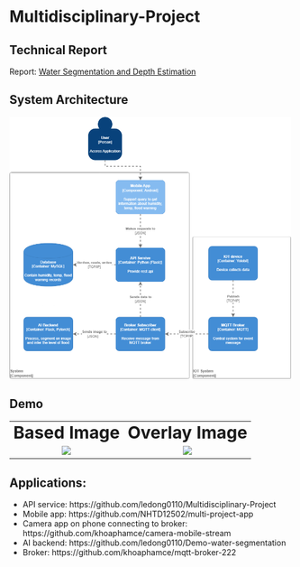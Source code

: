 # Multidisciplinary-Project
## Technical Report
Report: [Water Segmentation and Depth Estimation](https://drive.google.com/file/d/1YyyBdj_5sEkAPnhhJINulJyVMUHxPX-c/view?usp=sharing)
## System Architecture
<img src="https://github.com/ledong0110/Multidisciplinary-Project/blob/main/sys_arch-C4%20Component.drawio.png" width="500"/>

## Demo
<table border="0" align="center">
 <tr align="center">
    <td><b style="font-size:30px">Based Image</b></td>
    <td><b style="font-size:30px">Overlay Image</b></td>
 </tr>
 <tr align="center">
    <td><img src="https://github.com/ledong0110/Demo-water-segmentation/blob/main/storage/image/0.jpg" width=300/></td>
    <td><img src="https://github.com/ledong0110/Demo-water-segmentation/blob/main/storage/overlay/0.png"width=300 /></td>
 </tr>
</table>

## Applications:
<ul>
  <li>API service: https://github.com/ledong0110/Multidisciplinary-Project </li>
  <li>Mobile app: https://github.com/NHTD12502/multi-project-app </li>
  <li>Camera app on phone connecting to broker: https://github.com/khoaphamce/camera-mobile-stream </li>
  <li>AI backend: https://github.com/ledong0110/Demo-water-segmentation </li>
  <li>Broker: https://github.com/khoaphamce/mqtt-broker-222 </li>
</ul>
